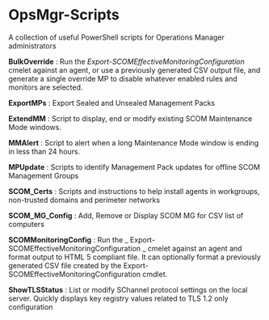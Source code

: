 # OpsMgr-Scripts
A collection of useful PowerShell scripts for Operations Manager administrators

**BulkOverride** : Run the _Export-SCOMEffectiveMonitoringConfiguration_ cmelet against an agent, or use a previously generated CSV output file, and generate a single override MP to disable whatever enabled rules and monitors are selected.

**ExportMPs** : Export Sealed and Unsealed Management Packs

**ExtendMM** : Script to display, end or modify existing SCOM Maintenance Mode windows.  

**MMAlert** : Script to alert when a long Maintenance Mode window is ending in less than 24 hours.

**MPUpdate** : Scripts to identify Management Pack updates for offline SCOM Management Groups

**SCOM_Certs** : Scripts and instructions to help install agents in workgroups, non-trusted domains and perimeter networks

**SCOM_MG_Config** : Add, Remove or Display SCOM MG for CSV list of computers

**SCOMMonitoringConfig** : Run the _            Export-SCOMEffectiveMonitoringConfiguration _ cmelet against an agent and format output to HTML 5 compliant file. It can optionally format a previously generated CSV file created by the             Export-SCOMEffectiveMonitoringConfiguration  cmdlet.

**ShowTLSStatus** : List or modify SChannel protocol settings on the local server. Quickly displays key registry values related to TLS 1.2 only configuration
